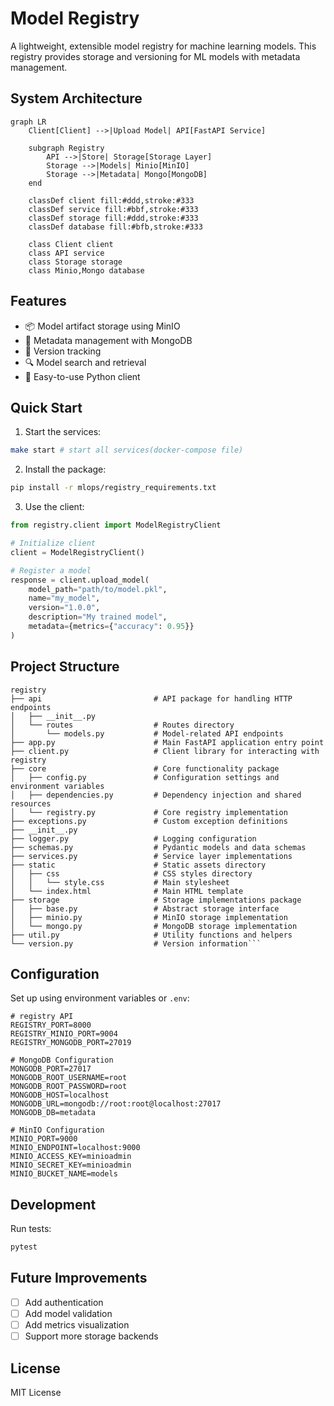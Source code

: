 # Model Registry

A lightweight, extensible model registry for machine learning models. This registry provides storage and versioning for ML models with metadata management.

## System Architecture

```mermaid
graph LR
    Client[Client] -->|Upload Model| API[FastAPI Service]
    
    subgraph Registry
        API -->|Store| Storage[Storage Layer]
        Storage -->|Models| Minio[MinIO]
        Storage -->|Metadata| Mongo[MongoDB]
    end

    classDef client fill:#ddd,stroke:#333
    classDef service fill:#bbf,stroke:#333
    classDef storage fill:#ddd,stroke:#333
    classDef database fill:#bfb,stroke:#333
    
    class Client client
    class API service
    class Storage storage
    class Minio,Mongo database
```

## Features

- 📦 Model artifact storage using MinIO
- 📝 Metadata management with MongoDB
- 🔄 Version tracking
- 🔍 Model search and retrieval
- 🧰 Easy-to-use Python client

## Quick Start

1. Start the services:

```bash
make start # start all services(docker-compose file)
```

2. Install the package:

```bash
pip install -r mlops/registry_requirements.txt

```

3. Use the client:

```python
from registry.client import ModelRegistryClient

# Initialize client
client = ModelRegistryClient()

# Register a model
response = client.upload_model(
    model_path="path/to/model.pkl",
    name="my_model",
    version="1.0.0",
    description="My trained model",
    metadata={metrics={"accuracy": 0.95}}
)

```

## Project Structure

```
registry
├── api                         # API package for handling HTTP endpoints
│   ├── __init__.py             
│   └── routes                  # Routes directory
│       └── models.py           # Model-related API endpoints
├── app.py                      # Main FastAPI application entry point
├── client.py                   # Client library for interacting with registry
├── core                        # Core functionality package
│   ├── config.py               # Configuration settings and environment variables
│   ├── dependencies.py         # Dependency injection and shared resources
│   └── registry.py             # Core registry implementation
├── exceptions.py               # Custom exception definitions
├── __init__.py                 
├── logger.py                   # Logging configuration
├── schemas.py                  # Pydantic models and data schemas
├── services.py                 # Service layer implementations
├── static                      # Static assets directory
│   ├── css                     # CSS styles directory
│   │   └── style.css           # Main stylesheet
│   └── index.html              # Main HTML template
├── storage                     # Storage implementations package
│   ├── base.py                 # Abstract storage interface
│   ├── minio.py                # MinIO storage implementation
│   └── mongo.py                # MongoDB storage implementation
├── util.py                     # Utility functions and helpers
└── version.py                  # Version information```

```

## Configuration

Set up using environment variables or `.env`:

```env
# registry API
REGISTRY_PORT=8000
REGISTRY_MINIO_PORT=9004
REGISTRY_MONGODB_PORT=27019

# MongoDB Configuration
MONGODB_PORT=27017
MONGODB_ROOT_USERNAME=root
MONGODB_ROOT_PASSWORD=root
MONGODB_HOST=localhost
MONGODB_URL=mongodb://root:root@localhost:27017
MONGODB_DB=metadata

# MinIO Configuration
MINIO_PORT=9000
MINIO_ENDPOINT=localhost:9000
MINIO_ACCESS_KEY=minioadmin
MINIO_SECRET_KEY=minioadmin
MINIO_BUCKET_NAME=models
```

## Development

Run tests:

```bash
pytest
```

## Future Improvements

- [ ] Add authentication
- [ ] Add model validation
- [ ] Add metrics visualization
- [ ] Support more storage backends

## License

MIT License
